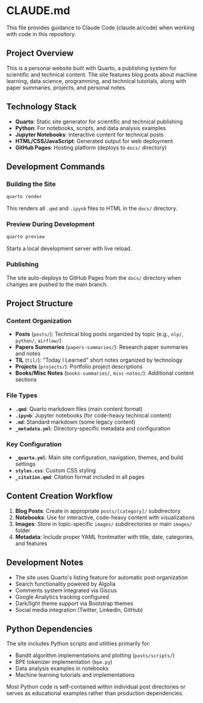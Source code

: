 # CLAUDE.md

This file provides guidance to Claude Code (claude.ai/code) when working with code in this repository.

## Project Overview

This is a personal website built with Quarto, a publishing system for scientific and technical content. The site features blog posts about machine learning, data science, programming, and technical tutorials, along with paper summaries, projects, and personal notes.

## Technology Stack

- **Quarto**: Static site generator for scientific and technical publishing
- **Python**: For notebooks, scripts, and data analysis examples
- **Jupyter Notebooks**: Interactive content for technical posts
- **HTML/CSS/JavaScript**: Generated output for web deployment
- **GitHub Pages**: Hosting platform (deploys to `docs/` directory)

## Development Commands

### Building the Site
```bash
quarto render
```
This renders all `.qmd` and `.ipynb` files to HTML in the `docs/` directory.

### Preview During Development
```bash
quarto preview
```
Starts a local development server with live reload.

### Publishing
The site auto-deploys to GitHub Pages from the `docs/` directory when changes are pushed to the main branch.

## Project Structure

### Content Organization
- **Posts** (`posts/`): Technical blog posts organized by topic (e.g., `nlp/`, `python/`, `airflow/`)
- **Papers Summaries** (`papers-summaries/`): Research paper summaries and notes
- **TIL** (`til/`): "Today I Learned" short notes organized by technology
- **Projects** (`projects/`): Portfolio project descriptions
- **Books/Misc Notes** (`books-summaries/`, `misc-notes/`): Additional content sections

### File Types
- **`.qmd`**: Quarto markdown files (main content format)
- **`.ipynb`**: Jupyter notebooks (for code-heavy technical content)
- **`.md`**: Standard markdown (some legacy content)
- **`_metadata.yml`**: Directory-specific metadata and configuration

### Key Configuration
- **`_quarto.yml`**: Main site configuration, navigation, themes, and build settings
- **`styles.css`**: Custom CSS styling
- **`_citation.qmd`**: Citation format included in all pages

## Content Creation Workflow

1. **Blog Posts**: Create in appropriate `posts/[category]/` subdirectory
2. **Notebooks**: Use for interactive, code-heavy content with visualizations
3. **Images**: Store in topic-specific `images/` subdirectories or main `images/` folder
4. **Metadata**: Include proper YAML frontmatter with title, date, categories, and features

## Development Notes

- The site uses Quarto's listing feature for automatic post organization
- Search functionality powered by Algolia
- Comments system integrated via Giscus
- Google Analytics tracking configured
- Dark/light theme support via Bootstrap themes
- Social media integration (Twitter, LinkedIn, GitHub)

## Python Dependencies

The site includes Python scripts and utilities primarily for:
- Bandit algorithm implementations and plotting (`posts/scripts/`)
- BPE tokenizer implementation (`bpe.py`)
- Data analysis examples in notebooks
- Machine learning tutorials and implementations

Most Python code is self-contained within individual post directories or serves as educational examples rather than production dependencies.